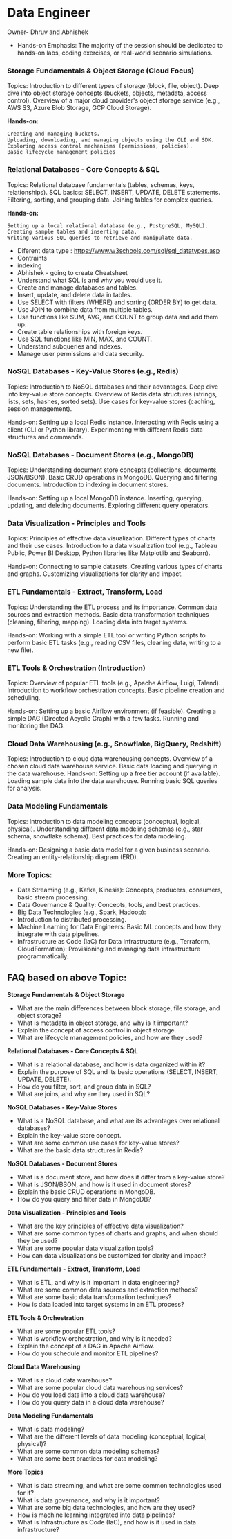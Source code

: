 # Data Engineer
Owner- Dhruv and Abhishek

-   Hands-on Emphasis: The majority of the session should be dedicated to hands-on labs, coding exercises, or real-world scenario simulations.

###   Storage Fundamentals & Object Storage (Cloud Focus)

Topics: Introduction to different types of storage (block, file, object). Deep dive into object storage concepts (buckets, objects, metadata, access control). Overview of a major cloud provider's object storage service (e.g., AWS S3, Azure Blob Storage, GCP Cloud Storage).

**Hands-on:**

    Creating and managing buckets.
    Uploading, downloading, and managing objects using the CLI and SDK.
    Exploring access control mechanisms (permissions, policies).
    Basic lifecycle management policies

###   Relational Databases - Core Concepts & SQL

Topics: Relational database fundamentals (tables, schemas, keys, relationships). SQL basics: SELECT, INSERT, UPDATE, DELETE statements. Filtering, sorting, and grouping data. Joining tables for complex queries.

**Hands-on:**

    Setting up a local relational database (e.g., PostgreSQL, MySQL).
    Creating sample tables and inserting data.
    Writing various SQL queries to retrieve and manipulate data.

- Diferent data type : https://www.w3schools.com/sql/sql_datatypes.asp
- Contraints
- indexing 
- Abhishek - going to create Cheatsheet
- Understand what SQL is and why you would use it.
- Create and manage databases and tables.
- Insert, update, and delete data in tables.
- Use SELECT with filters (WHERE) and sorting (ORDER BY) to get data.
- Use JOIN to combine data from multiple tables.
- Use functions like SUM, AVG, and COUNT to group data and add them up.
- Create table relationships with foreign keys.
- Use SQL functions like MIN, MAX, and COUNT.
- Understand subqueries and indexes.
- Manage user permissions and data security.
###   NoSQL Databases - Key-Value Stores (e.g., Redis)

Topics: Introduction to NoSQL databases and their advantages. Deep dive into key-value store concepts. Overview of Redis data structures (strings, lists, sets, hashes, sorted sets). Use cases for key-value stores (caching, session management).

Hands-on: Setting up a local Redis instance. Interacting with Redis using a client (CLI or Python library). Experimenting with different Redis data structures and commands.

###   NoSQL Databases - Document Stores (e.g., MongoDB)

Topics: Understanding document store concepts (collections, documents, JSON/BSON). Basic CRUD operations in MongoDB. Querying and filtering documents. Introduction to indexing in document stores.

Hands-on: Setting up a local MongoDB instance. Inserting, querying, updating, and deleting documents. Exploring different query operators.

###   Data Visualization - Principles and Tools

Topics: Principles of effective data visualization. Different types of charts and their use cases. Introduction to a data visualization tool (e.g., Tableau Public, Power BI Desktop, Python libraries like Matplotlib and Seaborn).

Hands-on: Connecting to sample datasets. Creating various types of charts and graphs. Customizing visualizations for clarity and impact.

###   ETL Fundamentals - Extract, Transform, Load

Topics: Understanding the ETL process and its importance. Common data sources and extraction methods. Basic data transformation techniques (cleaning, filtering, mapping). Loading data into target systems.

Hands-on: Working with a simple ETL tool or writing Python scripts to perform basic ETL tasks (e.g., reading CSV files, cleaning data, writing to a new file).

###   ETL Tools & Orchestration (Introduction)

Topics: Overview of popular ETL tools (e.g., Apache Airflow, Luigi, Talend). Introduction to workflow orchestration concepts. Basic pipeline creation and scheduling.

Hands-on: Setting up a basic Airflow environment (if feasible). Creating a simple DAG (Directed Acyclic Graph) with a few tasks. Running and monitoring the DAG.

###   Cloud Data Warehousing (e.g., Snowflake, BigQuery, Redshift)

Topics: Introduction to cloud data warehousing concepts. Overview of a chosen cloud data warehouse service. Basic data loading and querying in the data warehouse. Hands-on: Setting up a free tier account (if available). Loading sample data into the data warehouse. Running basic SQL queries for analysis.

###   Data Modeling Fundamentals

Topics: Introduction to data modeling concepts (conceptual, logical, physical). Understanding different data modeling schemas (e.g., star schema, snowflake schema). Best practices for data modeling.

Hands-on: Designing a basic data model for a given business scenario. Creating an entity-relationship diagram (ERD).

###   More Topics:

* Data Streaming (e.g., Kafka, Kinesis): Concepts, producers, consumers, basic stream processing.
* Data Governance & Quality: Concepts, tools, and best practices.
* Big Data Technologies (e.g., Spark, Hadoop):
* Introduction to distributed processing.
* Machine Learning for Data Engineers: Basic ML concepts and how they integrate with data pipelines.
* Infrastructure as Code (IaC) for Data Infrastructure (e.g., Terraform, CloudFormation): Provisioning and managing data infrastructure programmatically.

##   FAQ based on above Topic:

**Storage Fundamentals & Object Storage**

* What are the main differences between block storage, file storage, and object storage?
* What is metadata in object storage, and why is it important?
* Explain the concept of access control in object storage.
* What are lifecycle management policies, and how are they used?

**Relational Databases - Core Concepts & SQL**

* What is a relational database, and how is data organized within it?
* Explain the purpose of SQL and its basic operations (SELECT, INSERT, UPDATE, DELETE).
* How do you filter, sort, and group data in SQL?
* What are joins, and why are they used in SQL?

**NoSQL Databases - Key-Value Stores**

* What is a NoSQL database, and what are its advantages over relational databases?
* Explain the key-value store concept.
* What are some common use cases for key-value stores?
* What are the basic data structures in Redis?

**NoSQL Databases - Document Stores**

* What is a document store, and how does it differ from a key-value store?
* What is JSON/BSON, and how is it used in document stores?
* Explain the basic CRUD operations in MongoDB.
* How do you query and filter data in MongoDB?

**Data Visualization - Principles and Tools**

* What are the key principles of effective data visualization?
* What are some common types of charts and graphs, and when should they be used?
* What are some popular data visualization tools?
* How can data visualizations be customized for clarity and impact?

**ETL Fundamentals - Extract, Transform, Load**

* What is ETL, and why is it important in data engineering?
* What are some common data sources and extraction methods?
* What are some basic data transformation techniques?
* How is data loaded into target systems in an ETL process?

**ETL Tools & Orchestration**

* What are some popular ETL tools?
* What is workflow orchestration, and why is it needed?
* Explain the concept of a DAG in Apache Airflow.
* How do you schedule and monitor ETL pipelines?

**Cloud Data Warehousing**

* What is a cloud data warehouse?
* What are some popular cloud data warehousing services?
* How do you load data into a cloud data warehouse?
* How do you query data in a cloud data warehouse?

**Data Modeling Fundamentals**

* What is data modeling?
* What are the different levels of data modeling (conceptual, logical, physical)?
* What are some common data modeling schemas?
* What are some best practices for data modeling?

**More Topics**

* What is data streaming, and what are some common technologies used for it?
* What is data governance, and why is it important?
* What are some big data technologies, and how are they used?
* How is machine learning integrated into data pipelines?
* What is Infrastructure as Code (IaC), and how is it used in data infrastructure?
